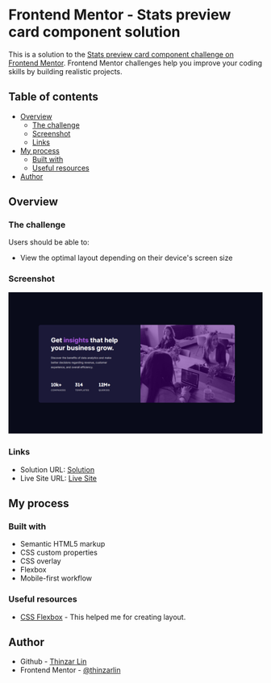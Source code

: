 # Frontend Mentor - Stats preview card component solution

This is a solution to the [Stats preview card component challenge on Frontend Mentor](https://www.frontendmentor.io/challenges/stats-preview-card-component-8JqbgoU62). Frontend Mentor challenges help you improve your coding skills by building realistic projects. 

## Table of contents

- [Overview](#overview)
  - [The challenge](#the-challenge)
  - [Screenshot](#screenshot)
  - [Links](#links)
- [My process](#my-process)
  - [Built with](#built-with)
  - [Useful resources](#useful-resources)
- [Author](#author)


## Overview

### The challenge

Users should be able to:

- View the optimal layout depending on their device's screen size

### Screenshot

![](./screenshot.png)

### Links

- Solution URL: [Solution](https://github.com/thinzarlin/Stats-preview-card-component)
- Live Site URL: [Live Site](https://thinzarlin.github.io/Stats-preview-card-component)

## My process

### Built with

- Semantic HTML5 markup
- CSS custom properties
- CSS overlay
- Flexbox
- Mobile-first workflow

### Useful resources

- [CSS Flexbox](https://css-tricks.com/snippets/css/a-guide-to-flexbox/) - This helped me for creating layout. 

## Author

- Github - [Thinzar Lin](https://github.com/thinzarlin)
- Frontend Mentor - [@thinzarlin](https://www.frontendmentor.io/profile/thinzarlin)
